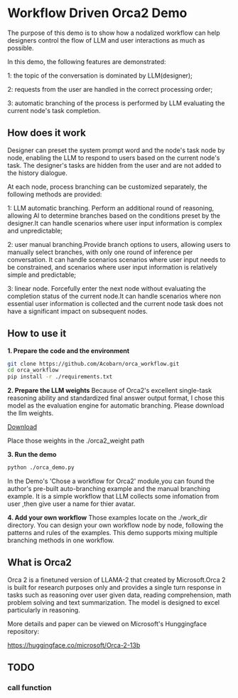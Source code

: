 # Workflow Driven Orca2 Demo
 The purpose of this demo is to show how a nodalized workflow can help designers control the flow of LLM and user interactions as much as possible. 

 In this demo, the following features are demonstrated:

 1: the topic of the conversation is dominated by LLM(designer);

 2: requests from the user are handled in the correct processing order;

 3: automatic branching of the process is performed by LLM evaluating the current node's task completion.

## How does it work
 Designer can preset the system prompt word and the node's task node by node, enabling the LLM to respond to users based on the current node's task. The designer's tasks are hidden from the user and are not added to the history dialogue.

 At each node, process branching can be customized separately, the following  methods are provided: 

 1: LLM automatic branching. Perform an additional round of reasoning, allowing AI to determine branches based on the conditions preset by the designer.It can handle scenarios where user input information is complex and unpredictable;

 2: user manual branching.Provide branch options to users, allowing users to manually select branches, with only one round of inference per conversation. It can handle scenarios scenarios where user input needs to be constrained, and scenarios where user input information is relatively simple and predictable;

 3: linear node. Forcefully enter the next node without evaluating the completion status of the current node.It can handle scenarios where non essential user information is collected and the current node task does not have a significant impact on subsequent nodes.

## How to use it
 **1. Prepare the code and the environment**
 ```bash
 git clone https://github.com/Acobarn/orca_workflow.git
 cd orca_workflow
 pip install -r ./requirements.txt
 ```

 **2. Prepare the LLM weights**
 Because of Orca2's excellent single-task reasoning ability and standardized final answer output format, I chose this model as the evaluation engine for automatic branching.
 Please download the llm weights.

 [Download](https://huggingface.co/microsoft/Orca-2-13b/tree/main)

 Place those weights in the ./orca2_weight path

 **3. Run the demo**
 ```bash
 python ./orca_demo.py
 ```
 In the Demo's 'Chose a workflow for Orca2' module,you can found the author's pre-built auto-branching example and the manual branching example. It is a simple workflow that LLM collects some infomation from user ,then give user a name for thier avatar. 

 **4. Add your own workflow**
 Those examples locate on the ./work_dir directory. You can design your own workflow node by node, following the patterns and rules of the examples. This demo supports mixing multiple branching methods in one workflow.

## What is Orca2
 Orca 2 is a finetuned version of LLAMA-2 that created by Microsoft.Orca 2 is built for research purposes only and provides a single turn response in tasks such as reasoning over user given data, reading comprehension, math problem solving and text summarization. The model is designed to excel particularly in reasoning.

 More details and paper can be viewed on Microsoft's Hunggingface repository:
 
 https://huggingface.co/microsoft/Orca-2-13b

## TODO
 ### call function